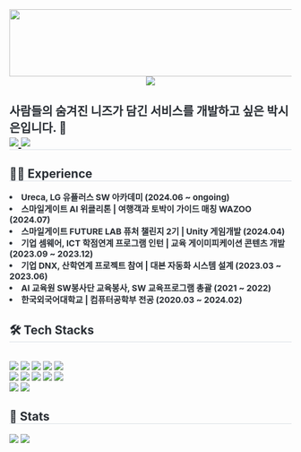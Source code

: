 <a href="https://github.com/devxb/gitanimals">
  <img
    src="https://render.gitanimals.org/lines/ssIIIn0-0"
    width="600"
    height="120"
  />
</a>
<div align= "center">
    <img src="https://capsule-render.vercel.app/api?type=waving&color=0:88c0f2,100:96f3a5&height=180&text=Welcome:)%20ssIIIn's%20Space&animation=fadeIn&fontColor=2e2e2e&fontSize=50" />
    </div>
    <div style="text-align: left;"> 
    <h2 style="border-bottom: 1px solid #d8dee4; color: #282d33;"> 사람들의 숨겨진 니즈가 담긴 서비스를 개발하고 싶은 박시은입니다. 👋
    <div style="text-align: left;">  <a href=https://ssin-estella.tistory.com/> <img src="https://img.shields.io/badge/Tistory-000000?style=flat-square&logo=Tistory&logoColor=white&link=https://ssin-estella.tistory.com/"> </a>
    <a href=mailto:sieun00312@gmail.com> <img src="https://img.shields.io/badge/Gmail-EA4335?style=flat-square&logo=Gmail&logoColor=white&link=mailto:sieun00312@gmail.com"> </a>
    </h2>
    <div style="text-align: left;">
    <h2 style="border-bottom: 1px solid #d8dee4; color: #282d33;"> 🧑‍💻 Experience </h2>
    <div style="font-weight: 700; font-size: 15px; text-align: left; color: #282d33;"> <li> Ureca, LG 유플러스 SW 아카데미 (2024.06 ~ ongoing)</li><li> 스마일게이트 AI 위클리톤 | 여행객과 토박이 가이드 매칭 WAZOO (2024.07)</li><li> 스마일게이트 FUTURE LAB 퓨처 챌린지 2기 | Unity 게임개발 (2024.04)</li><li> 기업 셈웨어, ICT 학점연계 프로그램 인턴 | 교육 게이미피케이션 콘텐츠 개발 (2023.09 ~ 2023.12)</li><li> 기업 DNX, 산학연계 프로젝트 참여 | 대본 자동화 시스템 설계 (2023.03 ~ 2023.06)</li><li> AI 교육원 SW봉사단 교육봉사, SW 교육프로그램 총괄 (2021 ~ 2022)</li><li> 한국외국어대학교 | 컴퓨터공학부 전공 (2020.03 ~ 2024.02) </div> 
    </div>
    <div style="text-align: left;">  </div> 
    </div>
    <div style="text-align: left;">
    <h2 style="border-bottom: 1px solid #d8dee4; color: #282d33;"> 🛠️ Tech Stacks </h2> <br> 
    <div style="margin: ; text-align: left;" "text-align: left;"> <img src="https://img.shields.io/badge/Java-007396?style=flat-square&logo=Java&logoColor=white">
          <img src="https://img.shields.io/badge/Python-3776AB?style=flat-square&logo=Python&logoColor=white">
          <img src="https://img.shields.io/badge/C++-00599C?style=flat-square&logo=C%2B%2B&logoColor=white">
          <img src="https://img.shields.io/badge/Spring-6DB33F?style=flat-square&logo=Spring&logoColor=white">
          <img src="https://img.shields.io/badge/Spring Boot-6DB33F?style=flat-square&logo=Spring Boot&logoColor=white">
          <br/><img src="https://img.shields.io/badge/Flask-000000?style=flat-square&logo=Flask&logoColor=white">
          <img src="https://img.shields.io/badge/MySQL-4479A1?style=flat-square&logo=MySQL&logoColor=white">
          <img src="https://img.shields.io/badge/MongoDB-47A248?style=flat-square&logo=MongoDB&logoColor=white">
          <img src="https://img.shields.io/badge/Slack-4A154B?style=flat-square&logo=Slack&logoColor=white">
          <img src="https://img.shields.io/badge/Notion-000000?style=flat-square&logo=Notion&logoColor=white">
          <br/><img src="https://img.shields.io/badge/Git-F05032?style=flat-square&logo=Git&logoColor=white">
          <img src="https://img.shields.io/badge/Github-181717?style=flat-square&logo=Github&logoColor=white">
          </div>
    </div>
    <div style="text-align: left;"> 
    <h2 style="border-bottom: 1px solid #d8dee4; color: #282d33;"> 🏅 Stats </h2> <div style="text-align: left;"> <img src="https://github-readme-stats.vercel.app/api?username=ssIIIn0-0&bg_color=60,94dbff,adffb3&title_color=000000&text_color=000000"
         /> <img src="https://github-readme-stats.vercel.app/api/top-langs/?username=ssIIIn0-0&layout=compact&bg_color=60,94dbff,adffb3&title_color=000000&text_color=000000"
           /> </div> 
    </div>
    
